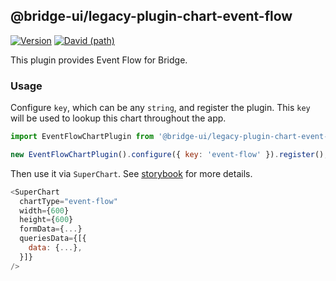 <!--
Licensed to the Apache Software Foundation (ASF) under one
or more contributor license agreements.  See the NOTICE file
distributed with this work for additional information
regarding copyright ownership.  The ASF licenses this file
to you under the Apache License, Version 2.0 (the
"License"); you may not use this file except in compliance
with the License.  You may obtain a copy of the License at

  http://www.apache.org/licenses/LICENSE-2.0

Unless required by applicable law or agreed to in writing,
software distributed under the License is distributed on an
"AS IS" BASIS, WITHOUT WARRANTIES OR CONDITIONS OF ANY
KIND, either express or implied.  See the License for the
specific language governing permissions and limitations
under the License.
-->

## @bridge-ui/legacy-plugin-chart-event-flow

[![Version](https://img.shields.io/npm/v/@bridge-ui/legacy-plugin-chart-event-flow.svg?style=flat-square)](https://www.npmjs.com/package/@bridge-ui/legacy-plugin-chart-event-flow)
[![David (path)](https://img.shields.io/david/apache-bridge/bridge-ui-plugins.svg?path=packages%2Fbridge-ui-legacy-plugin-chart-event-flow&style=flat-square)](https://david-dm.org/apache-bridge/bridge-ui-plugins?path=packages/bridge-ui-legacy-plugin-chart-event-flow)

This plugin provides Event Flow for Bridge.

### Usage

Configure `key`, which can be any `string`, and register the plugin. This `key` will be used to
lookup this chart throughout the app.

```js
import EventFlowChartPlugin from '@bridge-ui/legacy-plugin-chart-event-flow';

new EventFlowChartPlugin().configure({ key: 'event-flow' }).register();
```

Then use it via `SuperChart`. See
[storybook](https://apache-bridge.github.io/bridge-ui-plugins/?selectedKind=plugin-chart-event-flow)
for more details.

```js
<SuperChart
  chartType="event-flow"
  width={600}
  height={600}
  formData={...}
  queriesData={[{
    data: {...},
  }]}
/>
```
